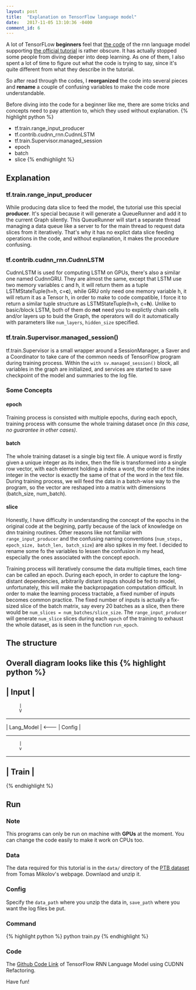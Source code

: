 ```yaml
---
layout: post
title:  "Explanation on TensorFlow language model"
date:   2017-11-05 13:10:36 -0400
comment_id: 6
---
```

A lot of TensorFLow **beginners** feel that [the code](https://github.com/tensorflow/models/blob/master/tutorials/rnn/ptb/ptb_word_lm.py) of the rnn language model supporting [the official tutorial](https://www.tensorflow.org/tutorials/recurrent) is rather obscure. It has actually stopped some people from diving deeper into deep learning. As one of them, I also spent a lot of time to figure out what the code is trying to say, since it's quite different from what they describe in the tutorial.

So after read through the codes, I **reorganized** the code into several pieces and **rename** a couple of confusing variables to make the code more understandable.

Before diving into the code for a beginner like me, there are some tricks and concepts need to pay attention to, which they used without explanation.
{% highlight python %}
 - tf.train.range_input_producer
 - tf.contrib.cudnn_rnn.CudnnLSTM
 - tf.train.Supervisor.managed_session
 - epoch
 - batch
 - slice
{% endhighlight %}
## Explanation
 ### tf.train.range_input_producer
 While producing data slice to feed the model, the tutorial use this special **producer**. It's special because it will generate a QueueRunner and add it to the current Graph silently. This QueueRunner will start a separate thread managing a data queue like a server to for the main thread to request data slices from it iteratively. That's why it has no explict data slice feeding operations in the code, and without explanation, it makes the procedure confusing.

 ### tf.contrib.cudnn_rnn.CudnnLSTM
 CudnnLSTM is used for computing LSTM on GPUs, there's also a similar one named CudnnGRU. They are almost the same, except that LSTM use two memory variables c and h, it will return them as a tuple LSTMStateTuple(h=h, c=**c**), while GRU only need one memory variable h, it will return it as a Tensor h, in order to make to code compatible, I force it to return a similar tuple structure as LSTMStateTuple(h=h, c=**h**).
 Unlike to basic/block LSTM, both of them do **not** need you to explictly chain cells and/or layers up to buid the Graph, the operators will do it automatically with parameters like `num_layers`, `hidden_size` specified.

 ### tf.train.Supervisor.managed_session()
 tf.train.Supervisor is a small wrapper around a SessionManager, a Saver and a Coordinator to take care of the common needs of TensorFlow program during training process.
 Within the `with sv.managed_session()` block, all variables in the graph are initialized, and services are started to save checkpoint of the model and summaries to the log file.

### Some Concepts
#### epoch
Training process is consisted with multiple epochs, during each epoch, training process with consume the whole training dataset once *(in this case, no guarantee in other cases)*.

#### batch
The whole training dataset is a single big text file. A unique word is firstly given a unique integer as its index, then the file is transformed into a single row vector, with each element holding a index a word, the order of the index integer in the vector is exactly the same of that of the word in the text file.
During training process, we will feed the data in a batch-wise way to the program, so the vector are reshaped into a matrix with dimensions (batch_size, num_batch).

#### slice
Honestly, I have difficulty in understanding the concept of the epochs in the original code at the begining, partly because of the lack of knowledge on dnn training routines. Other reasons like not familiar with `range_input_producer` and the confusing naming conventions (`num_steps, epoch_size, batch_len, batch_size`) are also spikes in my feet. 
I decided to rename some fo the variables to lessen the confusion in my head, especially the ones associated with the concept epoch.


Training process will iteratively consume the data multiple times, each time can be called an epoch. During each epoch, in order to capture the long-distant dependencies, arbitrarily distant inputs should be fed to model, unfortunately, this will make the backpropagation computation difficult. In order to make the learning process tractable, a fixed number of inputs becomes common practice. The fixed number of inputs is actually a fix-sized slice of the batch matrix, say every 20 batches as a slice, then there would be `num_slices = num_batches/slice_size`. The `range_input_producer` will generate `num_slice` slices during each `epoch` of the training to exhaust the whole dataset, as is seen in the function `run_epoch`.


## The structure
Overall diagram looks like this
{% highlight python %}
   --------------
  |     Input    |
   --------------
         |
         V
   --------------        --------------
  |  Lang_Model  | <--- |    Config    |
   --------------        --------------
         |
         v
   --------------
  |     Train    |
   --------------
{% endhighlight %}

## Run
### Note
This programs can only be run on machine with **GPUs** at the moment. You can change the code easily to make it work on CPUs too.


### Data
The data required for this tutorial is in the `data/` directory of the [PTB dataset](http://www.fit.vutbr.cz/~imikolov/rnnlm/simple-examples.tgz) from Tomas Mikolov's webpage.
Downlaod and unzip it.


### Config
Specify the `data_path` where you unzip the data in, `save_path` where you want the log files be put.


### Command
{% highlight python %}
  python train.py
{% endhighlight %}


### Code

The [Github Code Link](https://github.com/mutux/ptb_lm) of TensorFlow RNN Language Model using CUDNN Refactoring.

Have fun!


